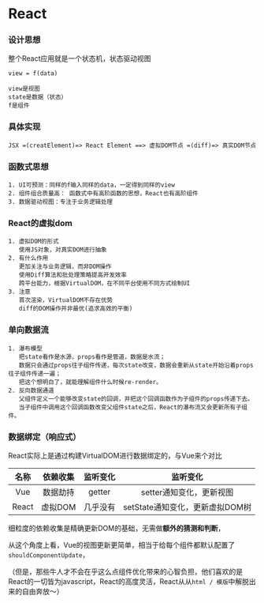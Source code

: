 # React

### 设计思想

整个React应用就是一个状态机，状态驱动视图

```
view = f(data)

view是视图
state是数据（状态）
f是组件
```

### 具体实现

```
JSX =(creatElement)=> React Element ==> 虚拟DOM节点 =(diff)=> 真实DOM节点
```

### 函数式思想

```
1. UI可预测：同样的f输入同样的data，一定得到同样的view
2. 组件组合质量高： 函数式中有高阶函数的思想，React也有高阶组件
3. 数据驱动视图：专注于业务逻辑处理
```

### React的虚拟dom

```
1. 虚拟DOM的形式
   使用JS对象，对真实DOM进行抽象
2. 有什么作用
   更加关注与业务逻辑，而非DOM操作
   使用Diff算法和批处理策略提高开发效率
   跨平台能力，根据VirtualDOM，在不同平台使用不同方式绘制UI
3. 注意
   首次渲染，VirtualDOM不存在优势
   diff的DOM操作并非最优(追求高效的平衡)
```

### 单向数据流

```
1. 瀑布模型
   把state看作是水源，props看作是管道，数据是水流；
   数据只会通过props往子组件传递，每次state改变，数据会重新从state开始沿着props往子组件传递一遍；
   把这个想明白了，就能理解组件什么时候re-render。
2. 反向数据通道
   父组件定义一个能够改变state的回调，并把这个回调函数作为子组件的props传递下去。
   当子组件中调用这个回调函数改变父组件state之后，React的瀑布流又会更新所有子组件。
```

### 数据绑定（响应式）

React实际上是通过构建VirtualDOM进行数据绑定的，与Vue来个对比

| 名称  | 依赖收集 | 监听变化 |            监听变化             |
| :---: | :------: | :------: | :-----------------------------: |
|  Vue  | 数据劫持 |  getter  |    setter通知变化，更新视图     |
| React | 虚拟DOM  | 几乎没有 | setState通知变化，更新虚拟DOM树 |

细粒度的依赖收集是精确更新DOM的基础，无需做**额外的猜测和判断**，

从这个角度上看，Vue的视图更新更简单，相当于给每个组件都默认配置了`shouldComponentUpdate`，

（但是，那些牛人才不会在乎这么点组件优化带来的心智负担，他们喜欢的是React的一切皆为javascript，React的高度灵活，React从从`html / 模版`中解脱出来的自由奔放～）
